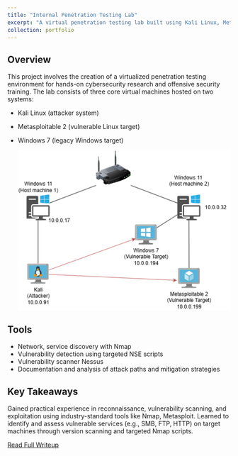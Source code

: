```yaml
---
title: "Internal Penetration Testing Lab"
excerpt: "A virtual penetration testing lab built using Kali Linux, Metasploitable 2, and Windows 7 on an isolated internal network. Used for hands-on exploitation, vulnerability scanning, and offensive security testing. <br/>"
collection: portfolio
---
```


## Overview

This project involves the creation of a virtualized penetration testing environment for hands-on cybersecurity research and offensive security training. The lab consists of three core virtual machines hosted on two systems:

- Kali Linux (attacker system)

- Metasploitable 2 (vulnerable Linux target)

- Windows 7 (legacy Windows target)

    <img src='/images/netsett.png'>

## Tools

- Network, service discovery with Nmap
- Vulnerability detection using targeted NSE scripts
- Vulnerability scanner Nessus
- Documentation and analysis of attack paths and mitigation strategies

## Key Takeaways

Gained practical experience in reconnaissance, vulnerability scanning, and exploitation using industry-standard tools like Nmap, Metasploit. Learned to identify and assess vulnerable services (e.g., SMB, FTP, HTTP) on target machines through version scanning and targeted Nmap scripts.

[Read Full Writeup](https://hoangnguyen2809.github.io/posts/2025/05/vultest/)
